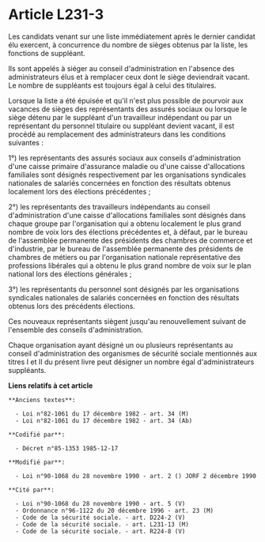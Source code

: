 # Article L231-3

Les candidats venant sur une liste immédiatement après le dernier candidat élu exercent, à concurrence du nombre de sièges
obtenus par la liste, les fonctions de suppléant. 

Ils sont appelés à siéger au conseil d'administration en l'absence des administrateurs élus et à remplacer ceux dont le siège
deviendrait vacant. Le nombre de suppléants est toujours égal à celui des titulaires. 

Lorsque la liste a été épuisée et qu'il n'est plus possible de pourvoir aux vacances de sièges des représentants des assurés
sociaux ou lorsque le siège détenu par le suppléant d'un travailleur indépendant ou par un représentant du personnel
titulaire ou suppléant devient vacant, il est procédé au remplacement des administrateurs dans les conditions suivantes : 

1°) les représentants des assurés sociaux aux conseils d'administration d'une caisse primaire d'assurance maladie ou d'une
caisse d'allocations familiales sont désignés respectivement par les organisations syndicales nationales de salariés
concernées en fonction des résultats obtenus localement lors des élections précédentes ; 

2°) les représentants des travailleurs indépendants au conseil d'administration d'une caisse d'allocations familiales sont
désignés dans chaque groupe par l'organisation qui a obtenu localement le plus grand nombre de voix lors des élections
précédentes et, à défaut, par le bureau de l'assemblée permanente des présidents des chambres de commerce et d'industrie, par
le bureau de l'assemblée permanente des présidents de chambres de métiers ou par l'organisation nationale représentative des
professions libérales qui a obtenu le plus grand nombre de voix sur le plan national lors des élections générales ; 

3°) les représentants du personnel sont désignés par les organisations syndicales nationales de salariés concernées en
fonction des résultats obtenus lors des précédents élections. 

Ces nouveaux représentants siègent jusqu'au renouvellement suivant de l'ensemble des conseils d'administration. 

Chaque organisation ayant désigné un ou plusieurs représentants au conseil d'administration des organismes de sécurité
sociale mentionnés aux titres I et II du présent livre peut désigner un nombre égal d'administrateurs suppléants.

**Liens relatifs à cet article**

	**Anciens textes**:

	  - Loi n°82-1061 du 17 décembre 1982 - art. 34 (M)
	  - Loi n°82-1061 du 17 décembre 1982 - art. 34 (Ab)

	**Codifié par**:

	  - Décret n°85-1353 1985-12-17

	**Modifié par**:

	  - Loi n°90-1068 du 28 novembre 1990 - art. 2 () JORF 2 décembre 1990

	**Cité par**:

	  - Loi n°90-1068 du 28 novembre 1990 - art. 5 (V)
	  - Ordonnance n°96-1122 du 20 décembre 1996 - art. 23 (M)
	  - Code de la sécurité sociale. - art. D224-2 (V)
	  - Code de la sécurité sociale. - art. L231-13 (M)
	  - Code de la sécurité sociale. - art. R224-8 (V)

